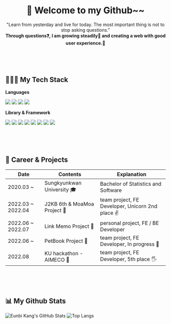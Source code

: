 <h1 align="center">👋 Welcome to my Github~~</h1>

<p align="center">"Learn from yesterday and live for today. The most important thing is not to stop asking questions."<br/><strong>Through questions❓, I am growing steadily🌱 and creating a web with good user experience.👥</strong></p>

<br/><br/><br/>

## 👩🏻‍💻 My Tech Stack

**Languages**

<img src="https://img.shields.io/badge/HTML5-E34F26?style=flat&logo=Html5&logoColor=white"/> <img src="https://img.shields.io/badge/CSS3-1572B6?style=flat&logo=CSS3&logoColor=white"/>
<img src="https://img.shields.io/badge/JavaScript-F7DF1E?style=flat&logo=JavaScript&logoColor=white"/>
<img src="https://img.shields.io/badge/TypeScript-3178C6?style=flat&logo=TypeScript&logoColor=white"/>

**Library & Framework**

<img src="https://img.shields.io/badge/ReactJS-61DAFB?style=flat&logo=react&logoColor=white"/> <img src="https://img.shields.io/badge/NextJS-000000?style=flat&logo=Next.js&logoColor=white"/> <img src="https://img.shields.io/badge/Redux-764ABC?style=flat&logo=Redux&logoColor=white"/>
<img src="https://img.shields.io/badge/Redux Saga-999999?style=flat&logo=Redux-Saga&logoColor=white"/>
<img src="https://img.shields.io/badge/React Query-FF4154?style=flat&logo=React Query&logoColor=white"/>
<img src="https://img.shields.io/badge/Styled Components-DB7093?style=flat&logo=styled-components&logoColor=white"/> <img src="https://img.shields.io/badge/Sass-CC6699?style=flat&logo=Sass&logoColor=white"/> <img src="https://img.shields.io/badge/Tailwind CSS-06B6D4?style=flat&logo=Tailwind CSS&logoColor=white"/>

<br/><br/><br/>

## 🎈 Career & Projects

| Date           | Contents                      | Explanation                      |
| ----------------- | -------------------------------- | ----------------------------------- |
| 2020.03 ~         | Sungkyunkwan University 🎓  | Bachelor of Statistics and Software |
| 2022.03 ~ 2022.04 | J2KB 6th & MoaMoa Project 🐽 | team project, FE Developer, Unicorn 2nd place ✌️  |
| 2022.06 ~ 2022.07 | Link Memo Project 🔗 | personal project, FE / BE Developer |
| 2022.06 ~         | PetBook Project 🐇            | team project, FE Developer, In progress 🚀 |
| 2022.08 | KU hackathon - AIMECO 🌱 | team project, FE Developer, 5th place 🖐️ |

<br/><br/><br/>

## 📊 My Github Stats

![Eunbi Kang's GitHub Stats](https://github-readme-stats.vercel.app/api?username=eunnbi&show_icons=true&theme=nightowl)
![Top Langs](https://github-readme-stats.vercel.app/api/top-langs?username=eunnbi&count_private=true&layout=compact&theme=dark&hide=C%2B%2B)
